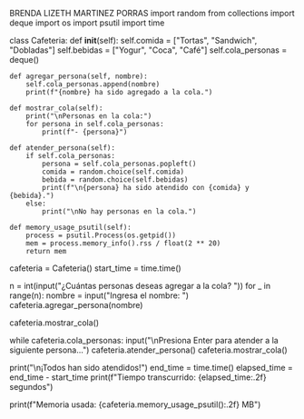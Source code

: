 BRENDA LIZETH MARTINEZ PORRAS
import random
from collections import deque
import os
import psutil
import time  

class Cafeteria:
    def __init__(self):
        self.comida = ["Tortas", "Sandwich", "Dobladas"]
        self.bebidas = ["Yogur", "Coca", "Café"]
        self.cola_personas = deque()

    def agregar_persona(self, nombre):
        self.cola_personas.append(nombre)
        print(f"{nombre} ha sido agregado a la cola.")

    def mostrar_cola(self):
        print("\nPersonas en la cola:")
        for persona in self.cola_personas:
            print(f"- {persona}")

    def atender_persona(self):
        if self.cola_personas:
            persona = self.cola_personas.popleft()
            comida = random.choice(self.comida)
            bebida = random.choice(self.bebidas)
            print(f"\n{persona} ha sido atendido con {comida} y {bebida}.")
        else:
            print("\nNo hay personas en la cola.")

    def memory_usage_psutil(self):  
        process = psutil.Process(os.getpid())
        mem = process.memory_info().rss / float(2 ** 20)
        return mem


cafeteria = Cafeteria()
start_time = time.time()  

n = int(input("¿Cuántas personas deseas agregar a la cola? "))
for _ in range(n):
    nombre = input("Ingresa el nombre: ")
    cafeteria.agregar_persona(nombre)

cafeteria.mostrar_cola()

while cafeteria.cola_personas:
    input("\nPresiona Enter para atender a la siguiente persona...")
    cafeteria.atender_persona()
    cafeteria.mostrar_cola()


print("\n¡Todos han sido atendidos!")
end_time = time.time()
elapsed_time = end_time - start_time
print(f"Tiempo transcurrido: {elapsed_time:.2f} segundos")


print(f"Memoria usada: {cafeteria.memory_usage_psutil():.2f} MB")
